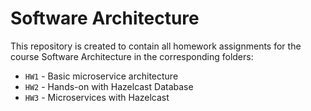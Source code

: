 # Software Architecture

This repository is created to contain all homework assignments for the course Software Architecture in the corresponding folders:
- `HW1` - Basic microservice architecture
- `HW2` - Hands-on with Hazelcast Database
- `HW3` - Microservices with Hazelcast
